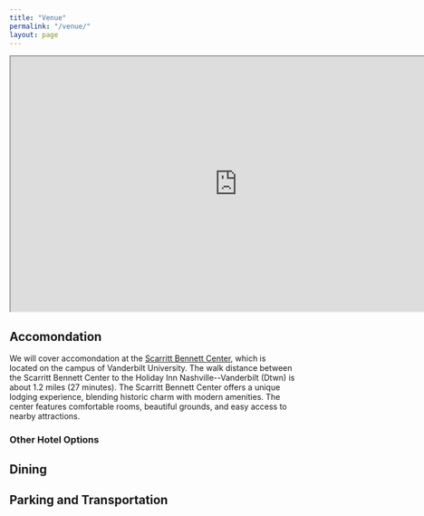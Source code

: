 ```yaml
---
title: "Venue"
permalink: "/venue/"
layout: page
---
```


<iframe src="https://nrc2025.github.io/vuleafmap.html" width="800" height="450"></iframe>

## Accomondation

We will cover accomondation at the [Scarritt Bennett Center](https://scarrittbennett.org/), which is located on the campus of Vanderbilt University. The walk distance between the Scarritt Bennett Center to the Holiday Inn Nashville--Vanderbilt (Dtwn) is about 1.2 miles (27 minutes). The Scarritt Bennett Center offers a unique lodging experience, blending historic charm with modern amenities. The center features comfortable rooms, beautiful grounds, and easy access to nearby attractions.

### Other Hotel Options

## Dining

## Parking and Transportation

